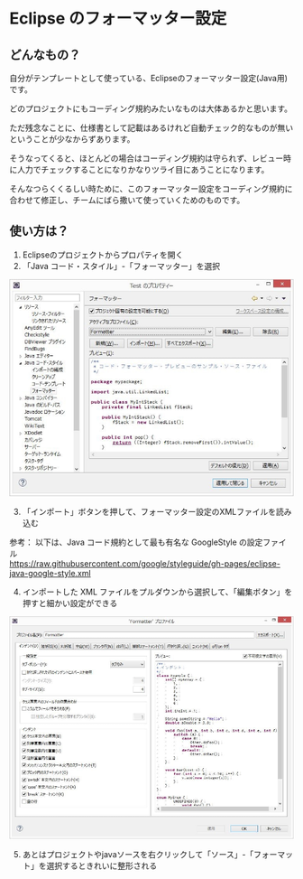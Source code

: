 # Eclipse のフォーマッター設定

## どんなもの？

自分がテンプレートとして使っている、Eclipseのフォーマッター設定(Java用)です。

どのプロジェクトにもコーディング規約みたいなものは大体あるかと思います。

ただ残念なことに、仕様書として記載はあるけれど自動チェック的なものが無いということが少なからずあります。

そうなってくると、ほとんどの場合はコーディング規約は守られず、レビュー時に人力でチェックすることになりかなりツライ目にあうことになります。

そんなつらくくるしい時ために、このフォーマッター設定をコーディング規約に合わせて修正し、チームにばら撒いて使っていくためのものです。

## 使い方は？

1. Eclipseのプロジェクトからプロパティを開く
2. 「Java コード・スタイル」-「フォーマッター」を選択

![Eclipse プロパティウィンドウのフォーマッター](./images/formatter-of-property-window.jpg)

3. 「インポート」ボタンを押して、フォーマッター設定のXMLファイルを読み込む

参考： 以下は、Java コード規約として最も有名な GoogleStyle の設定ファイル  
https://raw.githubusercontent.com/google/styleguide/gh-pages/eclipse-java-google-style.xml

4. インポートした XML ファイルをプルダウンから選択して、「編集ボタン」を押すと細かい設定ができる

![Eclipse でフォーマッターファイルを編集する](./images/editing-formatter-file.jpg)

5. あとはプロジェクトやjavaソースを右クリックして「ソース」-「フォーマット」を選択するときれいに整形される
